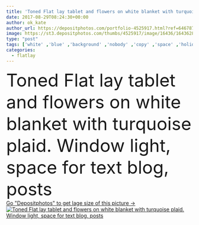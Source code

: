 ```yaml
---
title: 'Toned Flat lay tablet and flowers on white blanket with turquoise plaid'
date: 2017-08-29T08:24:30+00:00
author: ok_kate
author_url: https://depositphotos.com/portfolio-4525917.html?ref=64678756
image: https://st3.depositphotos.com/thumbs/4525917/image/16436/164362816/api_thumb_450.jpg?forcejpeg=true
type: "post"
tags: ['white' ,'blue' ,'background' ,'nobody' ,'copy' ,'space' ,'holiday' ,'business' ,'travel' ,'relaxation' ,'comfortable' ,'spring' ,'morning' ,'healthy' ,'life' ,'warm' ,'breakfast' ,'rustic' ,'bed' ,'blanket' ,'turquoise' ,'pastel' ,'soft' ,'domestic' ,'rest' ,'relax' ,'interior' ,'cozy' ,'home' ,'romantic' ,'lifestyle' ,'work' ,'still' ,'feminine' ,'room' ,'indoors' ,'toned' ,'tray' ,'tablet' ,'comfort' ,'bedroom' ,'mint' ,'post' ,'blog' ,'bedding' ,'plaid' ,'flatlay' ]
categories: 
  - flatlay
---
```

<div aling="center">
            <font size="60"> Toned Flat lay tablet and flowers on white blanket with turquoise plaid. Window light, space for text blog, posts</font>   
</div>
<div>
    <a href='https://st3.depositphotos.com/thumbs/4525917/image/16436/164362816/api_thumb_450.jpg?forcejpeg=true?ref=64678756' target=_blank > Go "Depositphotos" to get lage size of this picture ->
        <img href='https://st3.depositphotos.com/thumbs/4525917/image/16436/164362816/api_thumb_450.jpg?forcejpeg=true?ref=64678756' src='https://st3.depositphotos.com/4525917/16436/i/950/depositphotos_164362816-stock-photo-toned-flat-lay-tablet-and.jpg?forcejpeg=true' alt='Toned Flat lay tablet and flowers on white blanket with turquoise plaid. Window light, space for text blog, posts' >
    </a>
</div>
